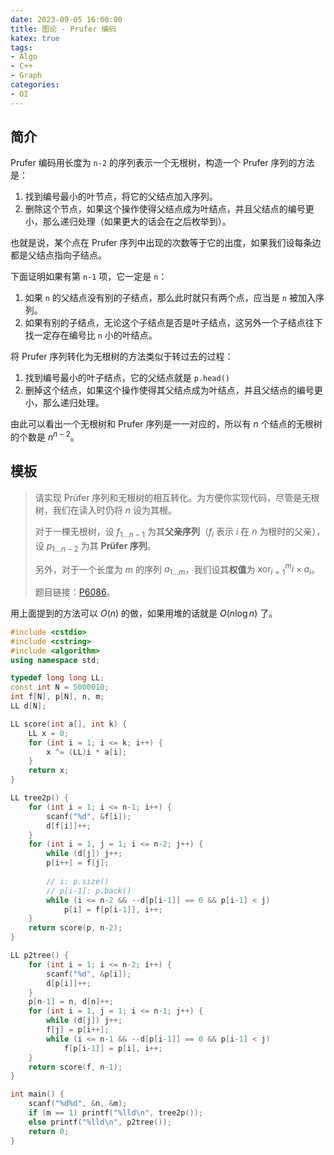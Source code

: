 ```yaml
---
date: 2023-09-05 16:00:00
title: 图论 - Prufer 编码
katex: true
tags:
- Algo
- C++
- Graph
categories:
- OI
---
```


## 简介

Prufer 编码用长度为 `n-2` 的序列表示一个无根树，构造一个 Prufer 序列的方法是：

1. 找到编号最小的叶节点，将它的父结点加入序列。
2. 删除这个节点，如果这个操作使得父结点成为叶结点，并且父结点的编号更小，那么递归处理（如果更大的话会在之后枚举到）。

也就是说，某个点在 Prufer 序列中出现的次数等于它的出度，如果我们设每条边都是父结点指向子结点。

下面证明如果有第 `n-1` 项，它一定是 `n`：

1. 如果 `n` 的父结点没有别的子结点，那么此时就只有两个点，应当是 `n` 被加入序列。
2. 如果有别的子结点，无论这个子结点是否是叶子结点，这另外一个子结点往下找一定存在编号比 `n` 小的叶结点。

将 Prufer 序列转化为无根树的方法类似于转过去的过程：

1. 找到编号最小的叶子结点，它的父结点就是 `p.head()`
2. 删掉这个结点，如果这个操作使得其父结点成为叶结点，并且父结点的编号更小，那么递归处理。

由此可以看出一个无根树和 Prufer 序列是一一对应的，所以有 $n$ 个结点的无根树的个数是 $n^{n-2}$。

## 模板

> 请实现 Prüfer 序列和无根树的相互转化。为方便你实现代码，尽管是无根树，我们在读入时仍将 $n$ 设为其根。
>
> 对于一棵无根树，设 $f_{1\dots n-1}$ 为其**父亲序列**（$f_i$ 表示 $i$ 在 $n$ 为根时的父亲），设 $p_{1 \dots n-2}$ 为其 **Prüfer 序列**。
>
> 另外，对于一个长度为 $m$ 的序列 $a_{1 \dots m}$，我们设其**权值**为 $\operatorname{xor}_{i = 1}^m i \times a_i$。
>
> 题目链接：[P6086](https://www.luogu.com.cn/problem/P6086)。

用上面提到的方法可以 $O(n)$ 的做，如果用堆的话就是 $O(n\log n)$ 了。

```cpp
#include <cstdio>
#include <cstring>
#include <algorithm>
using namespace std;

typedef long long LL;
const int N = 5000010;
int f[N], p[N], n, m;
LL d[N];

LL score(int a[], int k) {
    LL x = 0;
    for (int i = 1; i <= k; i++) {
        x ^= (LL)i * a[i];
    }
    return x;
}

LL tree2p() {
    for (int i = 1; i <= n-1; i++) {
        scanf("%d", &f[i]);
        d[f[i]]++;
    }
    for (int i = 1, j = 1; i <= n-2; j++) {
        while (d[j]) j++;
        p[i++] = f[j];
        
        // i: p.size()
        // p[i-1]: p.back()
        while (i <= n-2 && --d[p[i-1]] == 0 && p[i-1] < j)
            p[i] = f[p[i-1]], i++;
    }
    return score(p, n-2);
}

LL p2tree() {
    for (int i = 1; i <= n-2; i++) {
        scanf("%d", &p[i]);
        d[p[i]]++;
    }
    p[n-1] = n, d[n]++;
    for (int i = 1, j = 1; i <= n-1; j++) {
        while (d[j]) j++;
        f[j] = p[i++];
        while (i <= n-1 && --d[p[i-1]] == 0 && p[i-1] < j)
            f[p[i-1]] = p[i], i++;
    }
    return score(f, n-1);
}

int main() {
    scanf("%d%d", &n, &m);
    if (m == 1) printf("%lld\n", tree2p());
    else printf("%lld\n", p2tree());
    return 0;
}
```

